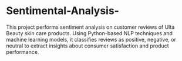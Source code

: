 # Sentimental-Analysis-
This project performs sentiment analysis on customer reviews of Ulta Beauty skin care products. Using Python-based NLP techniques and machine learning models, it classifies reviews as positive, negative, or neutral to extract insights about consumer satisfaction and product performance.
